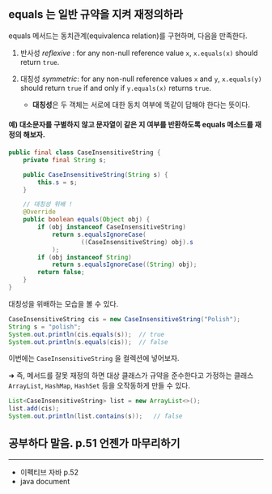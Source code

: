 ## equals 는 일반 규약을 지켜 재정의하라

equals 메서드는 동치관계(equivalenca relation)를 구현하며, 다음을 만족한다.

1. 반사성  *reflexive* : for any non-null reference value `x`, `x.equals(x)` should return `true`.

2. 대칭성 *symmetric*: for any non-null reference values `x` and `y`, `x.equals(y)` should return `true` if and only if `y.equals(x)` returns `true`.
   * **대칭성**은 두 객체는 서로에 대한 동치 여부에 똑같이 답해야 한다는 뜻이다. 

#### 예) 대소문자를 구별하지 않고 문자열이 같은 지 여부를 반환하도록 equals 메소드를 재정의 해보자.

```java
public final class CaseInsensitiveString {
    private final String s;

    public CaseInsensitiveString(String s) {
        this.s = s;
    }

  	// 대칭성 위배 ! 
    @Override
    public boolean equals(Object obj) {
        if (obj instanceof CaseInsensitiveString)
            return s.equalsIgnoreCase(
                    ((CaseInsensitiveString) obj).s
            );
        if (obj instanceof String)
            return s.equalsIgnoreCase((String) obj);
        return false;
    }
}
```



대칭성을 위배하는 모습을 볼 수 있다.

```java
CaseInsensitiveString cis = new CaseInsensitiveString("Polish");
String s = "polish";
System.out.println(cis.equals(s));	// true
System.out.println(s.equals(cis));	// false
```



이번에는 `CaseInsensitiveString` 을 컬렉션에 넣어보자. 

➜ 즉, 메서드를 잘못 재정의 하면 대상 클래스가 규약을 준수한다고 가정하는 클래스 `ArrayList`, `HashMap`, `HashSet` 등을 오작동하게 만들 수 있다.

```java
List<CaseInsensitiveString> list = new ArrayList<>();
list.add(cis);
System.out.println(list.contains(s));	// false
```



## 공부하다 말음. p.51 언젠가 마무리하기

---

* 이펙티브 자바 p.52
* java document

